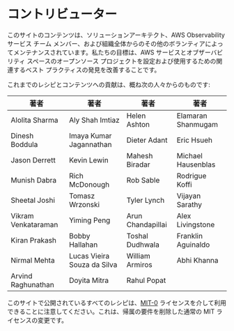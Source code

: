# コントリビューター

このサイトのコンテンツは、ソリューションアーキテクト、AWS Observability サービス チーム メンバー、および組織全体からのその他のボランティアによってメンテナンスされています。私たちの目標は、AWS サービスとオブザーバビリティ スペースのオープンソース プロジェクトを設定および使用するための関連するベスト プラクティスの発見を改善することです。

これまでのレシピとコンテンツへの貢献は、概ね次の人々からのものです:

| 著者 | 著者 | 著者 | 著者 |
| ----------- | ------------------------------------ |--------------------|---------|
| Alolita Sharma | Aly Shah Imtiaz|Helen Ashton | Elamaran Shanmugam |
Dinesh Boddula | Imaya Kumar Jagannathan| Dieter Adant| Eric Hsueh |  
| Jason Derrett|Kevin Lewin|Mahesh Biradar|Michael Hausenblas|
| Munish Dabra|Rich McDonough|Rob Sable|Rodrigue Koffi|
| Sheetal Joshi|Tomasz Wrzonski|Tyler Lynch|Vijayan Sarathy|
| Vikram Venkataraman|Yiming Peng|Arun Chandapillai| Alex Livingstone|
| Kiran Prakash| Bobby Hallahan| Toshal Dudhwala| Franklin Aguinaldo|
| Nirmal Mehta| Lucas Vieira Souza da Silva| William Armiros| Abhi Khanna|
| Arvind Raghunathan| Doyita Mitra | Rahul Popat|


このサイトで公開されているすべてのレシピは、[MIT-0][mit0] ライセンスを介して利用できることに注意してください。これは、帰属の要件を削除した通常の MIT ライセンスの変更です。

[mit0]: https://github.com/aws/mit-0
